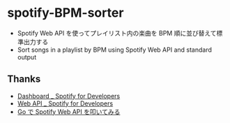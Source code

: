 # spotify-BPM-sorter

- Spotify Web API を使ってプレイリスト内の楽曲を BPM 順に並び替えて標準出力する
- Sort songs in a playlist by BPM using Spotify Web API and standard output

## Thanks

- [Dashboard \_ Spotify for Developers](https://developer.spotify.com/dashboard)
- [Web API \_ Spotify for Developers](ttps://developer.spotify.com/documentation/web-api)
- [Go で Spotify Web API を叩いてみる](https://zenn.dev/shimpo/articles/trying-spotify-api-with-go)
